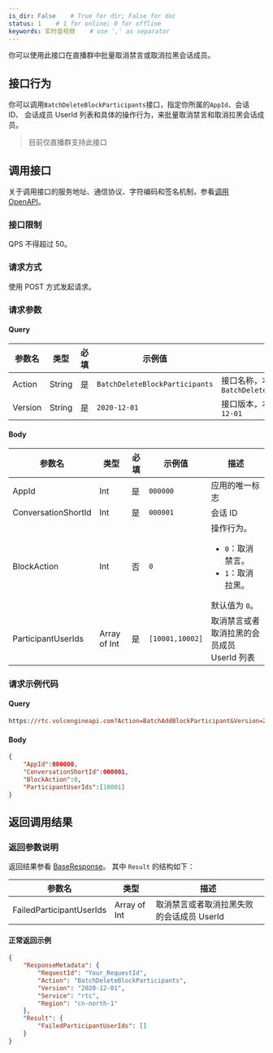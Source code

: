 ```yaml
---
is_dir: False    # True for dir; False for doc
status: 1    # 1 for online; 0 for offline
keywords: 实时音视频    # use ',' as separator
---
```


你可以使用此接口在直播群中批量取消禁言或取消拉黑会话成员。

## 接口行为

你可以调用`BatchDeleteBlockParticipants`接口，指定你所属的`AppId`、会话 ID、 会话成员 UserId 列表和具体的操作行为，来批量取消禁言和取消拉黑会话成员。

> 目前仅直播群支持此接口

## 调用接口

关于调用接口的服务地址、通信协议、字符编码和签名机制，参看[调用 OpenAPI](412251)。
### 接口限制

QPS 不得超过 50。

### 请求方式

使用 POST 方式发起请求。

### 请求参数

#### Query

| 参数名 | 类型 | 必填 | 示例值 | 描述 |
| --- | --- | --- | --- | --- |
| Action | String | 是 | `BatchDeleteBlockParticipants` | 接口名称，本接口取值：`BatchDeleteBlockParticipants` |
| Version | String | 是 | `2020-12-01` | 接口版本，本接口取值：`2020-12-01` |

#### Body

| 参数名 | 类型 | 必填 | 示例值 | 描述 |
| --- | --- | --- | --- | --- |
| AppId | Int | 是 | `000000` | 应用的唯一标志 |
| ConversationShortId | Int | 是 | `000001` | 会话 ID |
| BlockAction | Int | 否 |  `0`| 操作行为。<ul><li>`0`：取消禁言。</li><li> `1`：取消拉黑。</li></ul> 默认值为 `0`。 |
| ParticipantUserIds | Array of Int | 是 | `[10001,10002]` | 取消禁言或者取消拉黑的会员成员 UserId 列表 |

### 请求示例代码

#### Query

```postscript
https://rtc.volcengineapi.com?Action=BatchAddBlockParticipant&Version=2020-12-01
```

#### Body

```json
{
    "AppId":000000,
    "ConversationShortId":000001,
    "BlockAction":0,
    "ParticipantUserIds":[10001]
}
```

## 返回调用结果

### 返回参数说明

返回结果参看 [BaseResponse](192711.md#baseresponse)。
其中 `Result` 的结构如下：

| 参数名 | 类型 | 描述 |
| --- | --- | --- |
| FailedParticipantUserIds | Array of Int | 取消禁言或者取消拉黑失败的会话成员 UserId |

#### **正常返回示例**

```json
{
    "ResponseMetadata": {
        "RequestId": "Your_RequestId",
        "Action": "BatchDeleteBlockParticipants",
        "Version": "2020-12-01",
        "Service": "rtc",
        "Region": "cn-north-1"
    },
    "Result": {
        "FailedParticipantUserIds": []
    }
}
```
